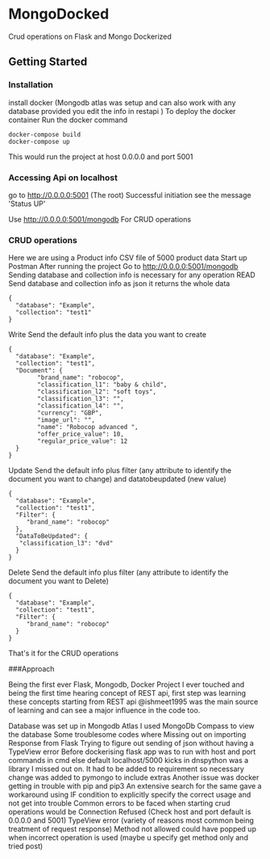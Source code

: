 # MongoDocked
 Crud operations on Flask and Mongo Dockerized
## Getting Started
### Installation
install docker
(Mongodb atlas was setup and can also work with any database provided you edit the info in restapi )
To deploy the docker container
Run the docker command
```
docker-compose build
docker-compose up
```
This would run the project at host 0.0.0.0 and port 5001

### Accessing Api on localhost

go to http://0.0.0.0:5001
(The root) Successful initiation see the message 'Status UP'

Use http://0.0.0.0:5001/mongodb
For CRUD operations

### CRUD operations
Here we are using a Product info CSV file of 5000 product data
Start up Postman
After running the project
Go to http://0.0.0.0:5001/mongodb
Sending database and collection info is necessary for any operation
READ
Send database and collection info as json it returns the whole data
```
{
  "database": "Example",
  "collection": "test1"
}
```
Write
Send the default info plus the data you want to create
```
{
  "database": "Example",
  "collection": "test1",
  "Document": {
        "brand_name": "robocop",
        "classification_l1": "baby & child",
        "classification_l2": "soft toys",
        "classification_l3": "",
        "classification_l4": "",
        "currency": "GBP",
        "image_url": "",
        "name": "Robocop advanced ",
        "offer_price_value": 10,
        "regular_price_value": 12
  }
}
```
Update
Send the default info plus filter (any attribute to identify the document you want to change) and datatobeupdated (new value)
```
{
  "database": "Example",
  "collection": "test1",
  "Filter": {
     "brand_name": "robocop"
  },
  "DataToBeUpdated": {
   "classification_l3": "dvd"
  }
}

```
Delete
Send the default info plus filter (any attribute to identify the document you want to Delete)
```
{
  "database": "Example",
  "collection": "test1",
  "Filter": {
     "brand_name": "robocop"
  }
}
```

That's it for the CRUD operations

###Approach

Being the first ever Flask, Mongodb, Docker Project I ever touched and being the first time hearing concept of REST api,
first step was learning these concepts starting from REST api
@ishmeet1995 was the main source of learning and can see a major influence in the code too.

Database was set up in Mongodb Atlas
I used MongoDb Compass to view the database
Some troublesome codes where
Missing out on importing Response from Flask
Trying to figure out sending of json without having a TypeView error
Before dockerising flask app was to run with host and port commands in cmd else default localhost/5000 kicks in
dnspython was a library I missed out on.
It had to be added to requirement so necessary change was added to pymongo to include extras
Another issue was docker getting in trouble with pip and pip3
An extensive search for the same gave a workaround using IF condition to explicitly specify the correct usage and not get into trouble
Common errors to be faced when starting crud operations would be
Connection Refused (Check host and port default is 0.0.0.0 and 5001)
TypeView error (variety of reasons most common being treatment of request response)
Method not allowed could have popped up when incorrect operation is used (maybe u specify get method only and tried post)
